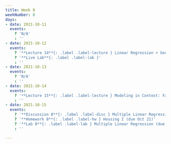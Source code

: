 ```yaml
---
title: Week 8
weekNumber: 8
days:
- date: 2021-10-11
  events:
    ? 'N/A'
    : ''
- date: 2021-10-12
  events:
    ? '**Lecture 14**{: .label .label-lecture } Linear Regression + Geometric Interpretation'
    ? '**Live Lab**{: .label .label-lab }'
    : ''
- date: 2021-10-13
  events:
    ? 'N/A'
    : ''
- date: 2021-10-14
  events:
    ? '**Lecture 15**{: .label .label-lecture } Modeling in Context: Fairness in Housing Appraisal'
    : ''
- date: 2021-10-15
  events:
    ? '**Discussion 8**{: .label .label-disc } Multiple Linear Regression and HCE'
    ? '**Homework 8**{: .label .label-hw } Housing I (due Oct 21)'
    ? '**Lab 8**{: .label .label-lab } Multiple Linear Regression (due Oct 19)'
    : ''    

---
```

